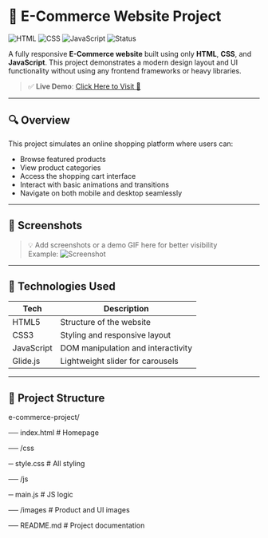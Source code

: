 # 🛒 E-Commerce Website Project

![HTML](https://img.shields.io/badge/HTML-5-orange?style=flat-square&logo=html5&logoColor=white)
![CSS](https://img.shields.io/badge/CSS-3-blue?style=flat-square&logo=css3&logoColor=white)
![JavaScript](https://img.shields.io/badge/JavaScript-ES6-yellow?style=flat-square&logo=javascript&logoColor=black)
![Status](https://img.shields.io/badge/Project-Live-green?style=flat-square)

A fully responsive **E-Commerce website** built using only **HTML**, **CSS**, and **JavaScript**. This project demonstrates a modern design layout and UI functionality without using any frontend frameworks or heavy libraries.

> ✅ **Live Demo**: [Click Here to Visit 🚀](https://e-commerce-hajipur.netlify.app)

---

## 🔍 Overview

This project simulates an online shopping platform where users can:

- Browse featured products
- View product categories
- Access the shopping cart interface
- Interact with basic animations and transitions
- Navigate on both mobile and desktop seamlessly

---

## 📸 Screenshots

> 💡 Add screenshots or a demo GIF here for better visibility  
> Example:
> ![Screenshot](screenshot.png)

---

## 🚀 Technologies Used

| Tech       | Description                        |
|------------|------------------------------------|
| HTML5      | Structure of the website           |
| CSS3       | Styling and responsive layout      |
| JavaScript | DOM manipulation and interactivity |
| Glide.js   | Lightweight slider for carousels   |

---

## 📁 Project Structure

e-commerce-project/

 ── index.html # Homepage

 ── /css

   ─ style.css # All styling
  
 ── /js
 
   ─ main.js # JS logic

 ── /images # Product and UI images

 ── README.md # Project documentation
